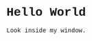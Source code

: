 <html>
<head>
<style>
body {
  font-family: 'Courier New', monospace;
}
</style>
</head>
<body>
<h1>Hello World</h1>
<p>Look inside my window.</p>
</body>
</html>